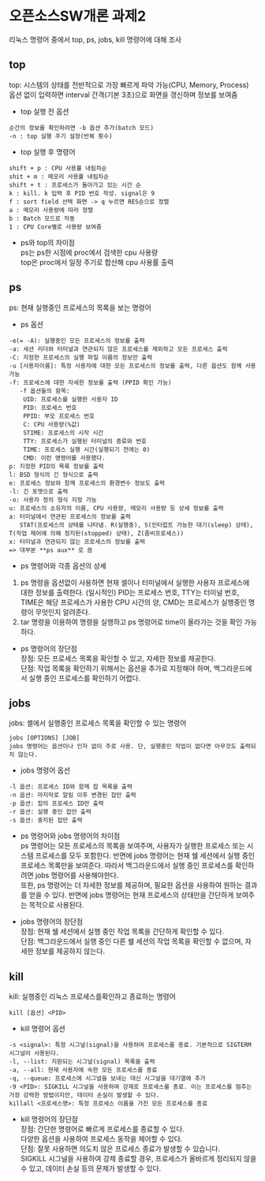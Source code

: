 # 오픈소스SW개론 과제2
리눅스 명령어 중에서 top, ps, jobs, kill 명령어에 대해 조사

top
-------------
top: 시스템의 상태를 전반적으로 가장 빠르게 파악 가능(CPU, Memory, Process)   
옵션 없이 입력하면 interval 간격(기본 3초)으로 화면을 갱신하며 정보를 보여줌

* top 실행 전 옵션
```
순간의 정보를 확인하려면 -b 옵션 추가(batch 모드)   
-n : top 실행 주기 설정(반복 횟수)   
```

* top 실행 후 명령어
```
shift + p : CPU 사용률 내림차순   
shit + m : 메모리 사용률 내림차순   
shift + t : 프로세스가 돌아가고 있는 시간 순   
k : kill. k 입력 후 PID 번호 작성. signal은 9    
f : sort field 선택 화면 -> q 누르면 RES순으로 정렬    
a : 메모리 사용량에 따라 정렬   
b : Batch 모드로 작동   
1 : CPU Core별로 사용량 보여줌    
```

* ps와 top의 차이점            
ps는 ps한 시점에 proc에서 검색한 cpu 사용량    
top은 proc에서 일정 주기로 합산해 cpu 사용률 출력   

ps
-------------
ps: 현재 실행중인 프로세스의 목록을 보는 명령어

* ps 옵션
```
-e(= -A): 실행중인 모든 프로세스의 정보를 출력    
-a: 세션 리더와 터미널과 연관되지 않은 프로세스를 제외하고 모든 프로세스 출력   
-C: 지정한 프로세스의 실행 파일 이름의 정보만 출력    
-u [사용자이름]: 특정 사용자에 대한 모든 프로세스의 정보를 출력, 다른 옵션도 함께 사용 가능    
-f: 프로세스에 대한 자세한 정보를 출력 (PPID 확인 가능)   
   -f 옵션들의 항목:      
    UID: 프로세스를 실행한 사용자 ID   
    PID: 프로세스 번호    
    PPID: 부모 프로세스 번호    
    C: CPU 사용량(%값)     
    STIME: 프로세스의 시작 시간      
    TTY: 프로세스가 실행된 터미널의 종류와 번호    
    TIME: 프로세스 실행 시간(실행되기 전에는 0)       
    CMD: 이런 명령어를 사용했다.       
p: 지정한 PID의 목록 정보를 출력     
l: BSD 형식의 긴 형식으로 출력      
e: 프로세스 정보와 함께 프로세스의 환경변수 정보도 출력   
-l: 긴 포맷으로 출력     
-o: 사용자 정의 형식 지정 가능      
u: 프로세스의 소유자의 이름, CPU 사용량, 메모리 사용량 등 상세 정보를 출력    
a: 터미널에서 연관된 프로세스의 정보를 출력           
   STAT(프로세스의 상태를 나타냄. R(실행중), S(인터럽트 가능한 대기(sleep) 상태), T(작업 제어에 의해 정지된(stopped) 상태), Z(좀비프로세스))            
x: 터미널과 연관되지 않는 프로세스의 정보를 출력        
=> 대부분 **ps aux** 로 씀          
```

* ps 명령어와 각종 옵션의 상세                 
1. ps 명령을 옵션없이 사용하면 현재 셀이나 터미널에서 실행한 사용자 프로세스에 대한 정보를 출력한다. (일시적인) PID는 프로세스 번호, TTY는 터미널 번호, TIME은 해당 프로세스가 사용한 CPU 시간의 양, CMD는 프로세스가 실행중인 명령이 무엇인지 알려준다.          
2. tar 명령을 이용하여 명령을 실행하고 ps 명령어로 time이 올라가는 것을 확인 가능하다.       

* ps 명령어의 장단점              
장점: 모든 프로세스 목록을 확인할 수 있고, 자세한 정보를 제공한다.             
단점: 작업 목록을 확인하기 위해서는 옵션을 추가로 지정해야 하며, 백그라운드에서 실행 중인 프로세스를 확인하기 어렵다.        

jobs
-------------
jobs: 셸에서 실행중인 프로세스 목록을 확인할 수 있는 명령어         

```
jobs [OPTIONS] [JOB]             
jobs 명령어는 옵션이나 인자 없이 주로 사용. 단, 실행중인 작업이 없다면 아무것도 출력되지 않는다.    
```   

* jobs 명령어 옵션         
```
-l 옵션: 프로세스 ID와 함께 잡 목록을 출력         
-n 옵션: 마지막로 알림 이후 변경된 잡만 출력        
-p 옵션: 잡의 프로세스 ID만 출력       
-r 옵션: 실행 중인 잡만 출력         
-s 옵션: 중지된 잡만 출력          
```

* ps 명령어와 jobs 명령어의 차이점             
ps 명령어는 모든 프로세스의 목록을 보여주며, 사용자가 실행한 프로세스 또는 시스템 프로세스를 모두 포함한다. 반면에 jobs 명령어는 현재 쉘 세션에서 실행 중인 프로세스 목록만을 보여준다. 따라서 백그라운드에서 실행 중인 프로세스를 확인하려면 jobs 명령어를 사용해야한다.          
또한, ps 명령어는 더 자세한 정보를 제공하며, 필요한 옵션을 사용하여 원하는 결과를 얻을 수 있다. 반면에 jobs 명령어는 현재 프로세스의 상태만을 간단하게 보여주는 목적으로 사용된다.        

* jobs 명령어의 장단점           
장점: 현재 쉘 세션에서 실행 중인 작업 목록을 간단하게 확인할 수 있다.            
단점: 백그라운드에서 실행 중인 다른 쉘 세션의 작업 목록을 확인할 수 없으며, 자세한 정보를 제공하지 않는다.           

kill
-------------
kill: 실행중인 리눅스 프로세스를확인하고 종료하는 명령어 

```
kill [옵션] <PID>
```

* kill 명령어 옵션
```
-s <signal>: 특정 시그널(signal)을 사용하여 프로세스를 종료. 기본적으로 SIGTERM 시그널이 사용된다.      
-l, --list: 지원되는 시그널(signal) 목록을 출력      
-a, --all: 현재 사용자에 속한 모든 프로세스를 종료        
-q, --queue: 프로세스에 시그널을 보내는 대신 시그널을 대기열에 추가                 
-9 <PID>: SIGKILL 시그널을 사용하여 강제로 프로세스를 종료. 이는 프로세스를 멈추는 가장 강력한 방법이지만, 데이터 손실이 발생할 수 있다.       
killall <프로세스명>: 특정 프로세스 이름을 가진 모든 프로세스를 종료
``` 

* kill 명령어의 장단점                     
장점: 간단한 명령어로 빠르게 프로세스를 종료할 수 있다.     
      다양한 옵션을 사용하여 프로세스 동작을 제어할 수 있다.       
단점: 잘못 사용하면 의도치 않은 프로세스 종료가 발생할 수 있습니다.               
      SIGKILL 시그널을 사용하여 강제 종료할 경우, 프로세스가 올바르게 정리되지 않을 수 있고, 데이터 손실 등의 문제가 발생할 수 있다.        
